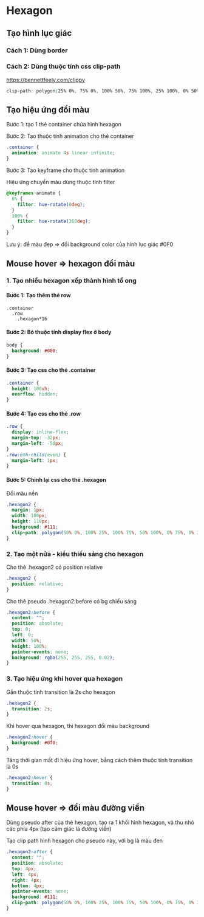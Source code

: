 # Hexagon

## Tạo hình lục giác

### Cách 1: Dùng border

### Cách 2: Dùng thuộc tính css clip-path

https://bennettfeely.com/clippy

```css
clip-path: polygon(25% 0%, 75% 0%, 100% 50%, 75% 100%, 25% 100%, 0% 50%);
```

## Tạo hiệu ứng đổi màu

Bước 1: tạo 1 thẻ container chứa hình hexagon

Bước 2: Tạo thuộc tính animation cho thẻ container

```css
.container {
  animation: animate 4s linear infinite;
}
```

Bước 3: Tạo keyframe cho thuộc tính animation

Hiệu ứng chuyển màu dùng thuộc tính filter

```css
@keyframes animate {
  0% {
    filter: hue-rotate(0deg);
  }
  100% {
    filter: hue-rotate(360deg);
  }
}
```

Lưu ý: để màu đẹp => đổi background color của hình lục giác #0F0

## Mouse hover => hexagon đổi màu

### 1. Tạo nhiều hexagon xếp thành hình tổ ong

#### Bước 1: Tạo thêm thẻ row

```
.container
  .row
    .hexagon*16
```

#### Bước 2: Bỏ thuộc tính display flex ở body

```css
body {
  background: #000;
}
```

#### Bước 3: Tạo css cho thẻ .container

```css
.container {
  height: 100vh;
  overflow: hidden;
}
```

#### Bước 4: Tạo css cho thẻ .row

```css
.row {
  display: inline-flex;
  margin-top: -32px;
  margin-left: -50px;
}
.row:nth-child(even) {
  margin-left: 1px;
}
```

#### Bước 5: Chỉnh lại css cho thẻ .hexagon

Đổi màu nền

```css
.hexagon2 {
  margin: 1px;
  width: 100px;
  height: 110px;
  background: #111;
  clip-path: polygon(50% 0%, 100% 25%, 100% 75%, 50% 100%, 0% 75%, 0% 25%);
}
```

### 2. Tạo một nửa - kiểu thiếu sáng cho hexagon

Cho thẻ .hexagon2 có position relative

```css
.hexagon2 {
  position: relative;
}
```

Cho thẻ pseudo .hexagon2:before có bg chiếu sáng

```css
.hexagon2:before {
  content: "";
  position: absolute;
  top: 0;
  left: 0;
  width: 50%;
  height: 100%;
  pointer-events: none;
  background: rgba(255, 255, 255, 0.02);
}
```

### 3. Tạo hiệu ứng khi hover qua hexagon

Gắn thuộc tính transition là 2s cho hexagon

```css
.hexagon2 {
  transition: 2s;
}
```

Khi hover qua hexagon, thì hexagon đổi màu background

```css
.hexagon2:hover {
  background: #0f0;
}
```

Tăng thời gian mất đi hiệu ứng hover, bằng cách thêm thuộc tính transition là 0s

```css
.hexagon2:hover {
  transition: 0s;
}
```

## Mouse hover => đổi màu đường viền

Dùng pseudo after của thẻ hexagon, tạo ra 1 khối hình hexagon, và thu nhỏ các phía 4px (tạo cảm giác là đường viền)

Tạo clip path hình hexagon cho pseudo này, với bg là màu đen

```css
.hexagon2:after {
  content: "";
  position: absolute;
  top: 4px;
  left: 4px;
  right: 4px;
  bottom: 4px;
  pointer-events: none;
  background: #111;
  clip-path: polygon(50% 0%, 100% 25%, 100% 75%, 50% 100%, 0% 75%, 0% 25%);
}
```
